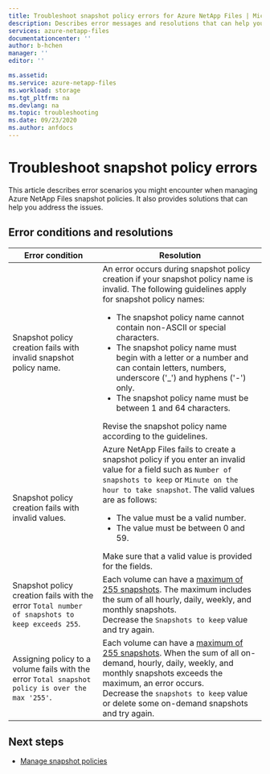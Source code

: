 ```yaml
---
title: Troubleshoot snapshot policy errors for Azure NetApp Files | Microsoft Docs
description: Describes error messages and resolutions that can help you troubleshoot snapshot policy management issues for Azure NetApp Files. 
services: azure-netapp-files
documentationcenter: ''
author: b-hchen
manager: ''
editor: ''

ms.assetid:
ms.service: azure-netapp-files
ms.workload: storage
ms.tgt_pltfrm: na
ms.devlang: na
ms.topic: troubleshooting
ms.date: 09/23/2020
ms.author: anfdocs
---
```

# Troubleshoot snapshot policy errors

This article describes error scenarios you might encounter when managing Azure NetApp Files snapshot policies. It also provides solutions that can help you address the issues.

## Error conditions and resolutions 

|     Error condition    |     Resolution    |
|-|-|
| Snapshot policy creation fails with invalid snapshot policy name. | An error occurs during snapshot policy creation if your snapshot policy name is invalid. The following guidelines apply for snapshot policy names:  <ul><li> The snapshot policy name cannot contain non-ASCII or special characters. </li> <li> The snapshot policy name must begin with a letter or a number and can contain letters, numbers, underscore ('_') and hyphens ('-') only. </li> <li> The snapshot policy name must be between 1 and 64 characters.  </li></ul> Revise the snapshot policy name according to the guidelines.  |
| Snapshot policy creation fails with invalid values. | Azure NetApp Files fails to create a snapshot policy if you enter an invalid value for a field such as `Number of snapshots to keep` or `Minute on the hour to take snapshot`. The valid values are as follows:  <ul><li>The value must be a valid number.</li> <li>The value must be between 0 and 59.</li></ul> Make sure that a valid value is provided for the fields. | 
| Snapshot policy creation fails with the error `Total number of snapshots to keep exceeds 255`. | Each volume can have a [maximum of 255 snapshots](azure-netapp-files-resource-limits.md). The maximum includes the sum of all hourly, daily, weekly, and monthly snapshots. <br> Decrease the `Snapshots to keep` value and try again. |
| Assigning policy to a volume fails with the error `Total snapshot policy is over the max '255'`. | Each volume can have a [maximum of 255 snapshots](azure-netapp-files-resource-limits.md). When the sum of all on-demand, hourly, daily, weekly, and monthly snapshots exceeds the maximum, an error occurs. <br> Decrease the `snapshots to keep` value or delete some on-demand snapshots and try again. | 

## Next steps  

* [Manage snapshot policies](snapshots-manage-policy.md)
